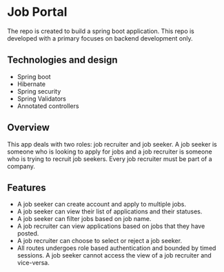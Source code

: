 # Job Portal

The repo is created to build a spring boot application. This repo is developed with a primary
focuses on backend development only.

## Technologies and design
* Spring boot
* Hibernate
* Spring security
* Spring Validators
* Annotated controllers

## Overview
This app deals with two roles: job recruiter and job seeker. A job seeker is someone who is
looking to apply for jobs and a job recruiter is someone who is trying to recruit job seekers.
Every job recruiter must be part of a company.

## Features
* A job seeker can create account and apply to multiple jobs.
* A job seeker can view their list of applications and their statuses.
* A job seeker can filter jobs based on job name.
* A job recruiter can view applications based on jobs that they have posted.
* A job recruiter can choose to select or reject a job seeker.
* All routes undergoes role based authentication and bounded by timed sessions. A job seeker
cannot access the view of a job recruiter and vice-versa.